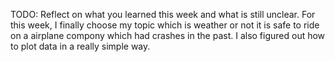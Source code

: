 TODO: Reflect on what you learned this week and what is still unclear.
For this week, I finally choose my topic which is weather or not it is safe to ride on a airplane compony which had crashes in the past. I also figured out how to plot data in a really simple way. 